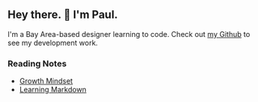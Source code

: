 ## Hey there. 👋 I'm Paul.
I'm a Bay Area-based designer learning to code. Check out [my Github](https://github.com/PaulMichaelArmstrong) to see my development work.


### Reading Notes
- [Growth Mindset](growth-mindset.md)
- [Learning Markdown](learning-markdown.md)
